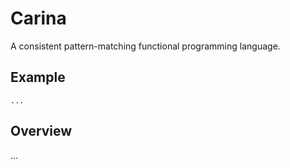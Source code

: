 # Carina

A consistent pattern-matching functional programming language.

## Example

    ...

## Overview

...
